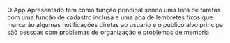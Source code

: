 O App Apresentado tem como função principal sendo uma lista de tarefas com uma função de cadastro inclusa e uma aba de lembretes fixos que marcarão algumas notificações diretas ao usuario e o publico alvo principa sãõ pessoas com problemas de organização e problemas de memoria

